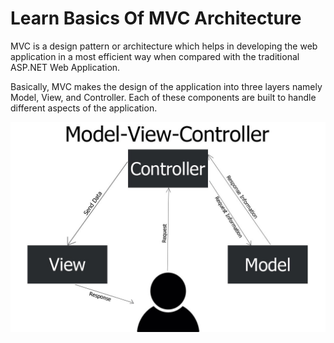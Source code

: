 # Learn Basics Of MVC Architecture
MVC is a design pattern or architecture which helps in developing the web application in a most efficient way when compared with the traditional ASP.NET Web Application.


Basically, MVC makes the design of the application into three layers namely Model, View, and Controller. Each of these components are built to handle different aspects of the application.

![](1.0.jpg)